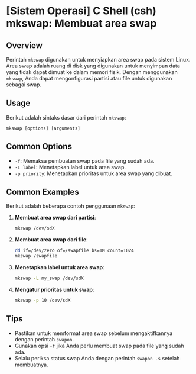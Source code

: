 # [Sistem Operasi] C Shell (csh) mkswap: Membuat area swap

## Overview
Perintah `mkswap` digunakan untuk menyiapkan area swap pada sistem Linux. Area swap adalah ruang di disk yang digunakan untuk menyimpan data yang tidak dapat dimuat ke dalam memori fisik. Dengan menggunakan `mkswap`, Anda dapat mengonfigurasi partisi atau file untuk digunakan sebagai swap.

## Usage
Berikut adalah sintaks dasar dari perintah `mkswap`:

```
mkswap [options] [arguments]
```

## Common Options
- `-f`: Memaksa pembuatan swap pada file yang sudah ada.
- `-L label`: Menetapkan label untuk area swap.
- `-p priority`: Menetapkan prioritas untuk area swap yang dibuat.

## Common Examples
Berikut adalah beberapa contoh penggunaan `mkswap`:

1. **Membuat area swap dari partisi**:
   ```bash
   mkswap /dev/sdX
   ```

2. **Membuat area swap dari file**:
   ```bash
   dd if=/dev/zero of=/swapfile bs=1M count=1024
   mkswap /swapfile
   ```

3. **Menetapkan label untuk area swap**:
   ```bash
   mkswap -L my_swap /dev/sdX
   ```

4. **Mengatur prioritas untuk swap**:
   ```bash
   mkswap -p 10 /dev/sdX
   ```

## Tips
- Pastikan untuk memformat area swap sebelum mengaktifkannya dengan perintah `swapon`.
- Gunakan opsi `-f` jika Anda perlu membuat swap pada file yang sudah ada.
- Selalu periksa status swap Anda dengan perintah `swapon -s` setelah membuatnya.